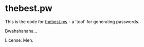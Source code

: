 thebest.pw
==========

This is the code for [thebest.pw](http://thebest.pw) - a 'tool' for generating passwords.

Bwahahahaha...

License: Meh.
